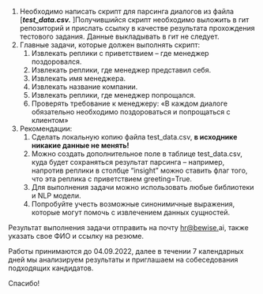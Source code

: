 ﻿

1. Необходимо написать скрипт для парсинга диалогов из файла [***test_data.csv.*** ]Получившийся скрипт необходимо выложить в гит репозиторий и прислать ссылку в качестве результата прохождения тестового задания. Данные выкладывать в гит не следует. 
1. Главные задачи, которые должен выполнять скрипт:
   1. Извлекать реплики с приветствием – где менеджер поздоровался. 
   1. Извлекать реплики, где менеджер представил себя. 
   1. Извлекать имя менеджера. 
   1. Извлекать название компании. 
   1. Извлекать реплики, где менеджер попрощался.
   1. Проверять требование к менеджеру: «В каждом диалоге обязательно необходимо поздороваться и попрощаться с клиентом»
1. Рекомендации:
   1. Сделать локальную копию файла test\_data.csv, **в исходнике никакие данные не менять!**
   1. Можно создать дополнительное поле в таблице test\_data.csv, куда будет сохраняться результат парсинга – например, напротив реплики в столбце “insight” можно ставить флаг того, что эта реплика с приветствием greeting=True.
   1. Для выполнения задачи можно использовать любые библиотеки и NLP модели. 
   1. Попробуйте учесть возможные синонимичные выражения, которые могут помочь с извлечением данных сущностей. 

Результат выполнения задачи отправить на почту [hr@bewise.](mailto:hr@bewise.ru)ai, также указать свое ФИО и ссылку на резюме.

Работы принимаются до 04.09.2022, далее в течении 7 календарных дней мы анализируем результаты и приглашаем на собеседования подходящих кандидатов.

Спасибо!


